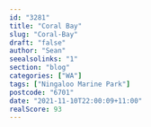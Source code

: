 ```yaml
---
id: "3281"
title: "Coral Bay"
slug: "Coral-Bay"
draft: "false"
author: "Sean"
seealsolinks: "1"
section: "blog"
categories: ["WA"]
tags: ["Ningaloo Marine Park"]
postcode: "6701"
date: "2021-11-10T22:00:09+11:00"
realScore: 93
---
```

